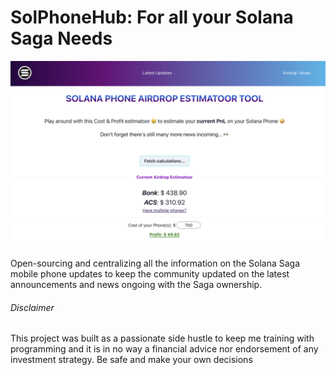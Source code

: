 <h1>SolPhoneHub: For all your Solana Saga Needs</h1>

<img src="./public//Screenshot 2023-12-30 at 17.01.56.png"/>

Open-sourcing and centralizing all the information on the Solana Saga mobile phone updates to keep the community updated on the latest announcements and news ongoing with the Saga ownership.

<h6>Disclaimer</h6>

<p>This project was built as a passionate side hustle to keep me training with programming and it is in no way a financial advice nor endorsement of any investment strategy. Be safe and make your own decisions</p>
